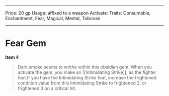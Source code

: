 
---
Price: 20 gp
Usage: affixed to a weapon
Activate: 
Traits: Consumable, Enchantment, Fear, Magical, Mental, Talisman

---

# Fear Gem

**Item 4**

> Dark smoke seems to writhe within this obsidian gem. When you activate the gem, you make an [[Intimidating Strike]], as the fighter feat.If you have the Intimidating Strike feat, increase the frightened condition value from this Intimidating Strike to frightened 2, or frightened 3 on a critical hit.
